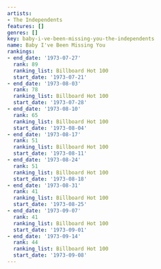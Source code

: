 ```yaml
---
artists:
- The Independents
features: []
genres: []
key: baby-i-ve-been-missing-you-the-independents
name: Baby I've Been Missing You
rankings:
- end_date: '1973-07-27'
  rank: 89
  ranking_list: Billboard Hot 100
  start_date: '1973-07-21'
- end_date: '1973-08-03'
  rank: 78
  ranking_list: Billboard Hot 100
  start_date: '1973-07-28'
- end_date: '1973-08-10'
  rank: 65
  ranking_list: Billboard Hot 100
  start_date: '1973-08-04'
- end_date: '1973-08-17'
  rank: 51
  ranking_list: Billboard Hot 100
  start_date: '1973-08-11'
- end_date: '1973-08-24'
  rank: 51
  ranking_list: Billboard Hot 100
  start_date: '1973-08-18'
- end_date: '1973-08-31'
  rank: 41
  ranking_list: Billboard Hot 100
  start_date: '1973-08-25'
- end_date: '1973-09-07'
  rank: 41
  ranking_list: Billboard Hot 100
  start_date: '1973-09-01'
- end_date: '1973-09-14'
  rank: 44
  ranking_list: Billboard Hot 100
  start_date: '1973-09-08'
---
```


